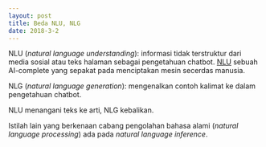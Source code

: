 ```yaml
---
layout: post
title: Beda NLU, NLG
date: 2018-3-2
---
```

NLU (_natural language understanding_): informasi tidak terstruktur dari media sosial atau teks halaman sebagai pengetahuan chatbot. [NLU](https://id.wikipedia.org/wiki/Pemahaman_bahasa_alami) sebuah AI-complete yang sepakat pada menciptakan mesin secerdas manusia.

NLG (_natural language generation_): mengenalkan contoh kalimat ke dalam pengetahuan chatbot.

NLU menangani teks ke arti, NLG kebalikan.

Istilah lain yang berkenaan cabang pengolahan bahasa alami (_natural language processing_) ada pada _natural language inference_.
